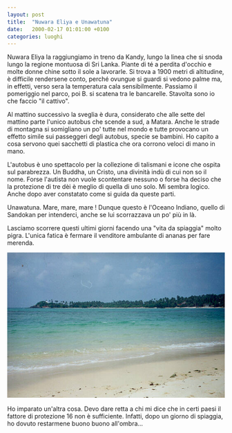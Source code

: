 ```yaml
---
layout: post
title:  "Nuwara Eliya e Unawatuna"
date:   2000-02-17 01:01:00 +0100
categories: luoghi
---
```

Nuwara Eliya la raggiungiamo in treno da Kandy, lungo la linea che si snoda lungo la regione montuosa di Sri Lanka. Piante di té a perdita d'occhio e molte donne chine sotto il sole a lavorarle.
Si trova a 1900 metri di altitudine, è difficile rendersene conto, perché ovungue si guardi si vedono palme ma, in effetti, verso sera la temperatura cala sensibilmente.
Passiamo il pomeriggio nel parco, poi B. si scatena tra le bancarelle. Stavolta sono io che faccio "il cattivo".

Al mattino successivo la sveglia è dura, considerato che alle sette del mattino parte l'unico autobus che scende a sud, a Matara. Anche le strade di montagna si somigliano un po' tutte nel mondo e tutte provocano un effetto simile sui passeggeri degli autobus, specie se bambini. Ho capito a cosa servono quei sacchetti di plastica che ora corrono veloci di mano in mano.

L'autobus è uno spettacolo per la collezione di talismani e icone che ospita sul parabrezza. Un Buddha, un Cristo, una divinità indù di cui non so il nome. Forse l'autista non vuole scontentare nessuno o forse ha deciso che la protezione di tre dèi è meglio di quella di uno solo. Mi sembra logico. Anche dopo aver constatato come si guida da queste parti.

Unawatuna. Mare, mare, mare ! Dunque questo è l'Oceano Indiano, quello di Sandokan per intenderci, anche se lui scorrazzava un po' più in là.

Lasciamo scorrere questi ultimi giorni facendo una "vita da spiaggia" molto pigra. L'unica fatica è fermare il venditore ambulante di ananas per fare merenda.

![La spiaggia di Unawatuna](/uploads/2008/07/oceano.jpg "La spiaggia di Unawatuna")

Ho imparato un'altra cosa. Devo dare retta a chi mi dice che in certi paesi il fattore di protezione 16 non è sufficiente. Infatti, dopo un giorno di spiaggia, ho dovuto restarmene buono buono all'ombra...